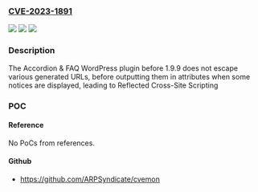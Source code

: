 ### [CVE-2023-1891](https://cve.mitre.org/cgi-bin/cvename.cgi?name=CVE-2023-1891)
![](https://img.shields.io/static/v1?label=Product&message=Accordion%20%26%20FAQ&color=blue)
![](https://img.shields.io/static/v1?label=Version&message=0%3C%201.9.9%20&color=brighgreen)
![](https://img.shields.io/static/v1?label=Vulnerability&message=CWE-79%20Cross-Site%20Scripting%20(XSS)&color=brighgreen)

### Description

The Accordion & FAQ WordPress plugin before 1.9.9 does not escape various generated URLs, before outputting them in attributes when some notices are displayed, leading to Reflected Cross-Site Scripting

### POC

#### Reference
No PoCs from references.

#### Github
- https://github.com/ARPSyndicate/cvemon

